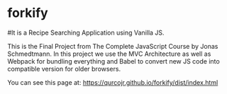 # forkify
#It is a Recipe Searching Application using Vanilla JS.

This is the Final Project from The Complete JavaScript Course by Jonas Schmedtmann.
In this project we use the MVC Architecture as well as Webpack for bundling everything and Babel to convert new JS code into compatible version for older browsers.

You can see this page at: https://qurcojr.github.io/forkify/dist/index.html
